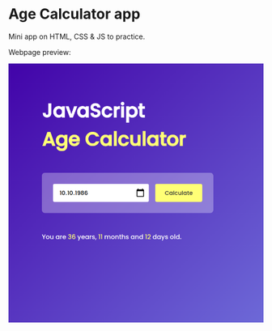 # Age Calculator app

Mini app on HTML, CSS & JS to practice.

Webpage preview:

![image](https://github.com/dmitry1210/Age-Calculator-app/blob/main/img/age-calculator-app-screenshot.png)
